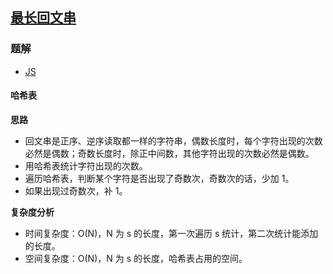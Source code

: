 ## [最长回文串](https://leetcode-cn.com/problems/longest-palindrome/)

### 题解
+ [JS](../../codes/js/problems/512/409-e-longest-palindrome.js)

#### 哈希表
**思路**
+ 回文串是正序、逆序读取都一样的字符串，偶数长度时，每个字符出现的次数必然是偶数；奇数长度时，除正中间数，其他字符出现的次数必然是偶数。
+ 用哈希表统计字符出现的次数。
+ 遍历哈希表，判断某个字符是否出现了奇数次，奇数次的话，少加 1。
+ 如果出现过奇数次，补 1。

**复杂度分析**
+ 时间复杂度：O(N)，N 为 s 的长度，第一次遍历 s 统计，第二次统计能添加的长度。
+ 空间复杂度：O(N)，N 为 s 的长度，哈希表占用的空间。